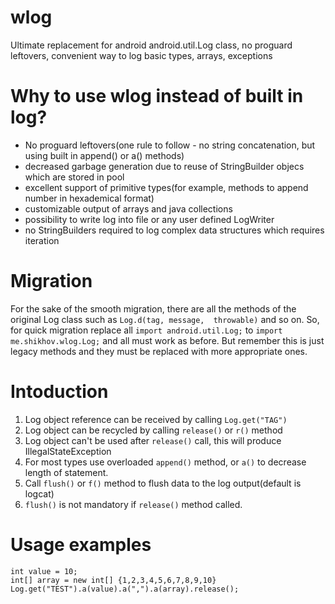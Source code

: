 # wlog
Ultimate replacement for android android.util.Log class, no proguard leftovers, convenient way to log basic types, arrays, exceptions

# Why to use wlog instead of built in log?
* No proguard leftovers(one rule to follow - no string concatenation, but using built in append() or a() methods)
* decreased garbage generation due to reuse of StringBuilder objecs which are stored in pool
* excellent support of primitive types(for example, methods to append number in hexademical format)
* customizable output of arrays and java collections
* possibility to write log into file or any user defined LogWriter
* no StringBuilders required to log complex data structures which requires iteration
 
# Migration
For the sake of the smooth migration, there are all the methods of the original Log class such as 
`Log.d(tag, message,  throwable)` 
and so on. So, for quick migration replace all `import android.util.Log;` to `import me.shikhov.wlog.Log;` and all must work as before. But remember this is just legacy methods and they must be replaced with more appropriate ones.

# Intoduction
1. Log object reference can be received by calling `Log.get("TAG")`
2. Log object can be recycled by calling `release()` or `r()` method
3. Log object can't be used after `release()` call, this will produce IllegalStateException
4. For most types use overloaded `append()` method, or `a()` to decrease length of statement.
5. Call `flush()` or `f()` method to flush data to the log output(default is logcat)
6. `flush()` is not mandatory if `release()` method called.

# Usage examples
```
int value = 10;
int[] array = new int[] {1,2,3,4,5,6,7,8,9,10}
Log.get("TEST").a(value).a(",").a(array).release();
```
